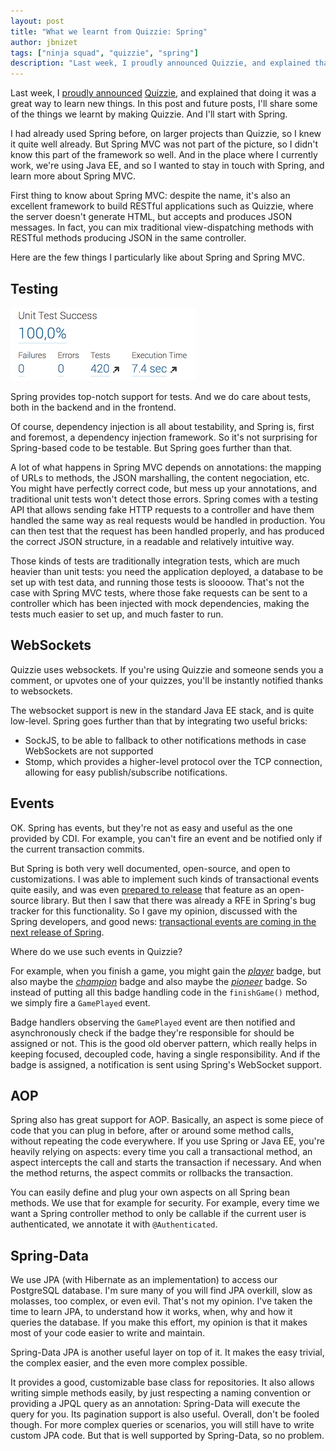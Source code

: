 ```yaml
---
layout: post
title: "What we learnt from Quizzie: Spring"
author: jbnizet
tags: ["ninja squad", "quizzie", "spring"]
description: "Last week, I proudly announced Quizzie, and explained that doing it was a great way to learn new things. In this post and future posts, I'll share some of the things we learnt by making Quizzie. And I'll start with Spring."
---
```


Last week, I [proudly announced](/2015/03/03/quizzie-announcement/) [Quizzie](https://quizzie.io), and
explained that doing it was a great way to learn new things. In this post and future posts, I'll share some of the things we learnt
by making Quizzie. And I'll start with Spring.

I had already used Spring before, on larger projects than Quizzie, so I knew it quite well already. But Spring MVC was not part of the picture,
so I didn't know this part of the framework so well. And in the place where I currently work, we're using Java EE, and so I wanted
to stay in touch with Spring, and learn more about Spring MVC.

First thing to know about Spring MVC: despite the name, it's also an excellent framework to build RESTful applications such as Quizzie,
where the server doesn't generate HTML, but accepts and produces JSON messages. In fact, you can mix traditional view-dispatching methods
with RESTful methods producing JSON in the same controller.

Here are the few things I particularly like about Spring and Spring MVC.

## Testing

![Test results in SonarQube](/assets/images/quizzie/test-results.png)

Spring provides top-notch support for tests. And we do care about tests, both in the backend and in the frontend.

Of course, dependency injection is all about testability, and Spring is, first and foremost,
a dependency injection framework. So it's not surprising for Spring-based code to be testable. But Spring goes further than that.

A lot of what happens in Spring MVC depends on annotations: the mapping of URLs to methods, the
JSON marshalling, the content negociation, etc. You might have perfectly correct code, but mess up your annotations, and traditional
unit tests won't detect those errors. Spring comes with a testing API that allows sending fake HTTP requests to a controller
and have them handled the same way as real requests would be handled in production. You can then test that the request has been handled
properly, and has produced the correct JSON structure, in a readable and relatively intuitive way.

Those kinds of tests are traditionally integration tests, which are much heavier than unit tests: you need the application
deployed, a database to be set up with test data, and running those tests is sloooow. That's not the case with Spring MVC tests, where
those fake requests can be sent to a controller which has been injected with mock dependencies, making the tests much easier to set up,
and much faster to run.

## WebSockets

Quizzie uses websockets. If you're using Quizzie and someone sends you a comment, or upvotes one of your quizzes,
you'll be instantly notified thanks to websockets.

The websocket support is new in the standard Java EE stack, and is quite low-level. Spring goes further than that
by integrating two useful bricks:

  - SockJS, to be able to fallback to other notifications methods in case WebSockets are not supported
  - Stomp, which provides a higher-level protocol over the TCP connection, allowing for easy publish/subscribe notifications.

## Events

OK. Spring has events, but they're not as easy and useful as the one provided by CDI. For example, you can't fire an event and be notified
only if the current transaction commits.

But Spring is both very well documented, open-source, and open to customizations. I was able to implement
such kinds of transactional events quite easily, and was even [prepared to release](https://github.com/Ninja-Squad/spring-events/pull/1) that feature as an open-source library.
But then I saw that there was already a RFE in Spring's bug tracker for this functionality. So I gave my opinion, discussed with
the Spring developers, and good news: [transactional events are coming in the next release of Spring](https://spring.io/blog/2015/02/11/better-application-events-in-spring-framework-4-2).

Where do we use such events in Quizzie?

For example, when you finish a game, you might gain the [*player*](https://quizzie.io/badges/player) badge, but also maybe the
[*champion*](https://quizzie.io/badges/champion) badge and also maybe the [*pioneer*](https://quizzie.io/badges/pioneer) badge.
So instead of putting all this badge handling code in the `finishGame()` method, we simply fire a `GamePlayed` event.

Badge handlers observing the `GamePlayed` event are then notified and asynchronously check if the badge they're responsible for should be assigned or not.
This is the good old oberver pattern, which really helps in keeping focused, decoupled code, having a single responsibility. And if the badge is assigned,
a notification is sent using Spring's WebSocket support.

## AOP

Spring also has great support for AOP. Basically, an aspect is some piece of code that you can plug in before, after or around some method calls,
without repeating the code everywhere. If you use Spring or Java EE, you're heavily relying on aspects: every time you call a transactional method,
an aspect intercepts the call and starts the transaction if necessary. And when the method returns, the aspect commits or rollbacks the transaction.

You can easily define and plug your own aspects on all Spring bean methods. We use that for example for security. For example, every time we want a
Spring controller method to only be callable if the current user is authenticated, we annotate it with `@Authenticated`.

## Spring-Data

We use JPA (with Hibernate as an implementation) to access our PostgreSQL database. I'm sure many of you will find JPA overkill, slow as molasses,
too complex, or even evil. That's not my opinion. I've taken the time to learn JPA, to understand how it works, when, why and how it queries the database.
If you make this effort, my opinion is that it makes most of your code easier to write and maintain.

Spring-Data JPA is another useful layer on top of it. It makes the easy trivial, the complex easier, and the even more complex possible.

It provides a good, customizable base class for repositories. It also allows writing simple methods easily, by just respecting a naming convention
or providing a JPQL query as an annotation: Spring-Data will execute the query for you.
Its pagination support is also useful. Overall, don't be fooled though. For more complex queries or scenarios, you will still have to write custom
JPA code. But that is well supported by Spring-Data, so no problem.
